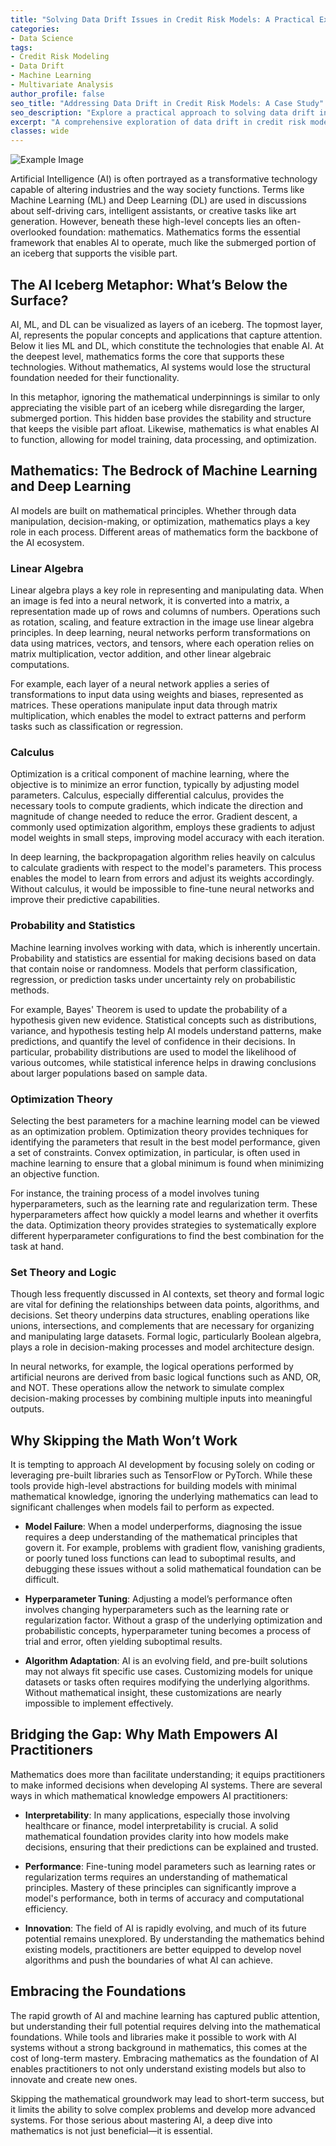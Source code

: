 ```yaml
---
title: "Solving Data Drift Issues in Credit Risk Models: A Practical Example"
categories:
- Data Science
tags:
- Credit Risk Modeling
- Data Drift
- Machine Learning
- Multivariate Analysis
author_profile: false
seo_title: "Addressing Data Drift in Credit Risk Models: A Case Study"
seo_description: "Explore a practical approach to solving data drift in credit risk models, focusing on multivariate analysis and its impact on model performance."
excerpt: "A comprehensive exploration of data drift in credit risk models, examining practical methods to identify and address drift using multivariate techniques."
classes: wide
---
```


![Example Image](/assets/images/1725604108590.jpeg)

Artificial Intelligence (AI) is often portrayed as a transformative technology capable of altering industries and the way society functions. Terms like Machine Learning (ML) and Deep Learning (DL) are used in discussions about self-driving cars, intelligent assistants, or creative tasks like art generation. However, beneath these high-level concepts lies an often-overlooked foundation: mathematics. Mathematics forms the essential framework that enables AI to operate, much like the submerged portion of an iceberg that supports the visible part.

## The AI Iceberg Metaphor: What’s Below the Surface?

AI, ML, and DL can be visualized as layers of an iceberg. The topmost layer, AI, represents the popular concepts and applications that capture attention. Below it lies ML and DL, which constitute the technologies that enable AI. At the deepest level, mathematics forms the core that supports these technologies. Without mathematics, AI systems would lose the structural foundation needed for their functionality.

In this metaphor, ignoring the mathematical underpinnings is similar to only appreciating the visible part of an iceberg while disregarding the larger, submerged portion. This hidden base provides the stability and structure that keeps the visible part afloat. Likewise, mathematics is what enables AI to function, allowing for model training, data processing, and optimization. 

## Mathematics: The Bedrock of Machine Learning and Deep Learning

AI models are built on mathematical principles. Whether through data manipulation, decision-making, or optimization, mathematics plays a key role in each process. Different areas of mathematics form the backbone of the AI ecosystem.

### Linear Algebra

Linear algebra plays a key role in representing and manipulating data. When an image is fed into a neural network, it is converted into a matrix, a representation made up of rows and columns of numbers. Operations such as rotation, scaling, and feature extraction in the image use linear algebra principles. In deep learning, neural networks perform transformations on data using matrices, vectors, and tensors, where each operation relies on matrix multiplication, vector addition, and other linear algebraic computations. 

For example, each layer of a neural network applies a series of transformations to input data using weights and biases, represented as matrices. These operations manipulate input data through matrix multiplication, which enables the model to extract patterns and perform tasks such as classification or regression.

### Calculus

Optimization is a critical component of machine learning, where the objective is to minimize an error function, typically by adjusting model parameters. Calculus, especially differential calculus, provides the necessary tools to compute gradients, which indicate the direction and magnitude of change needed to reduce the error. Gradient descent, a commonly used optimization algorithm, employs these gradients to adjust model weights in small steps, improving model accuracy with each iteration.

In deep learning, the backpropagation algorithm relies heavily on calculus to calculate gradients with respect to the model's parameters. This process enables the model to learn from errors and adjust its weights accordingly. Without calculus, it would be impossible to fine-tune neural networks and improve their predictive capabilities.

### Probability and Statistics

Machine learning involves working with data, which is inherently uncertain. Probability and statistics are essential for making decisions based on data that contain noise or randomness. Models that perform classification, regression, or prediction tasks under uncertainty rely on probabilistic methods. 

For example, Bayes' Theorem is used to update the probability of a hypothesis given new evidence. Statistical concepts such as distributions, variance, and hypothesis testing help AI models understand patterns, make predictions, and quantify the level of confidence in their decisions. In particular, probability distributions are used to model the likelihood of various outcomes, while statistical inference helps in drawing conclusions about larger populations based on sample data.

### Optimization Theory

Selecting the best parameters for a machine learning model can be viewed as an optimization problem. Optimization theory provides techniques for identifying the parameters that result in the best model performance, given a set of constraints. Convex optimization, in particular, is often used in machine learning to ensure that a global minimum is found when minimizing an objective function.

For instance, the training process of a model involves tuning hyperparameters, such as the learning rate and regularization term. These hyperparameters affect how quickly a model learns and whether it overfits the data. Optimization theory provides strategies to systematically explore different hyperparameter configurations to find the best combination for the task at hand.

### Set Theory and Logic

Though less frequently discussed in AI contexts, set theory and formal logic are vital for defining the relationships between data points, algorithms, and decisions. Set theory underpins data structures, enabling operations like unions, intersections, and complements that are necessary for organizing and manipulating large datasets. Formal logic, particularly Boolean algebra, plays a role in decision-making processes and model architecture design.

In neural networks, for example, the logical operations performed by artificial neurons are derived from basic logical functions such as AND, OR, and NOT. These operations allow the network to simulate complex decision-making processes by combining multiple inputs into meaningful outputs.

## Why Skipping the Math Won’t Work

It is tempting to approach AI development by focusing solely on coding or leveraging pre-built libraries such as TensorFlow or PyTorch. While these tools provide high-level abstractions for building models with minimal mathematical knowledge, ignoring the underlying mathematics can lead to significant challenges when models fail to perform as expected.

- **Model Failure**: When a model underperforms, diagnosing the issue requires a deep understanding of the mathematical principles that govern it. For example, problems with gradient flow, vanishing gradients, or poorly tuned loss functions can lead to suboptimal results, and debugging these issues without a solid mathematical foundation can be difficult.

- **Hyperparameter Tuning**: Adjusting a model’s performance often involves changing hyperparameters such as the learning rate or regularization factor. Without a grasp of the underlying optimization and probabilistic concepts, hyperparameter tuning becomes a process of trial and error, often yielding suboptimal results.

- **Algorithm Adaptation**: AI is an evolving field, and pre-built solutions may not always fit specific use cases. Customizing models for unique datasets or tasks often requires modifying the underlying algorithms. Without mathematical insight, these customizations are nearly impossible to implement effectively.

## Bridging the Gap: Why Math Empowers AI Practitioners

Mathematics does more than facilitate understanding; it equips practitioners to make informed decisions when developing AI systems. There are several ways in which mathematical knowledge empowers AI practitioners:

- **Interpretability**: In many applications, especially those involving healthcare or finance, model interpretability is crucial. A solid mathematical foundation provides clarity into how models make decisions, ensuring that their predictions can be explained and trusted.

- **Performance**: Fine-tuning model parameters such as learning rates or regularization terms requires an understanding of mathematical principles. Mastery of these principles can significantly improve a model's performance, both in terms of accuracy and computational efficiency.

- **Innovation**: The field of AI is rapidly evolving, and much of its future potential remains unexplored. By understanding the mathematics behind existing models, practitioners are better equipped to develop novel algorithms and push the boundaries of what AI can achieve.

## Embracing the Foundations

The rapid growth of AI and machine learning has captured public attention, but understanding their full potential requires delving into the mathematical foundations. While tools and libraries make it possible to work with AI systems without a strong background in mathematics, this comes at the cost of long-term mastery. Embracing mathematics as the foundation of AI enables practitioners to not only understand existing models but also to innovate and create new ones.

Skipping the mathematical groundwork may lead to short-term success, but it limits the ability to solve complex problems and develop more advanced systems. For those serious about mastering AI, a deep dive into mathematics is not just beneficial—it is essential.
